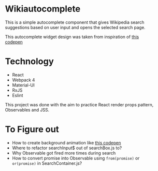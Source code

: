 # Wikiautocomplete

This is a simple autocomplete component that gives Wikipedia search suggestions based on user input and opens the selected search page.

This autocomplete widget design was taken from inspiration of [this codepen](https://codepen.io/himalayasingh/pen/NLmeyJ)

# Technology

- React
- Webpack 4
- Material-UI
- RxJS
- Eslint

This project was done with the aim to practice React render props pattern, Observables and JSS.

# To Figure out

- How to create background animation like [this codepen](https://codepen.io/himalayasingh/pen/NLmeyJ)
- Where to refactor searchInput\$ out of searchBox.js to?
- Why Observable got fired more times during search
- How to convert promise into Observable using `from(promise)` or `or(promise)` in SearchContainer.js?
